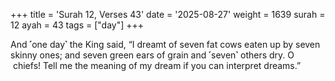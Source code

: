 +++
title = 'Surah 12, Verses 43'
date = '2025-08-27'
weight = 1639
surah = 12
ayah = 43
tags = ["day"]
+++

And ˹one day˺ the King said, “I dreamt of seven fat cows eaten up by seven skinny ones; and seven green ears of grain and ˹seven˺ others dry. O  chiefs! Tell me the meaning of my dream if you can interpret dreams.”